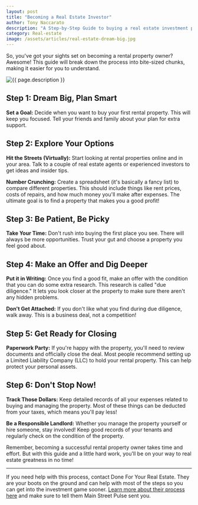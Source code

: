 ```yaml
---
layout: post
title: "Becoming a Real Estate Investor"
author: Tony Naccarato
description: "A Step-by-Step Guide to buying a real estate investment property"
category: Real-estate
image: /assets/articles/real-estate-dream-big.jpg
---
```

<p>So, you've got your sights set on becoming a rental property owner? Awesome! This guide will break down the process into bite-sized chunks, making it easier for you to understand.</p>
<p><img src="{{ page.image }}" alt="{{ page.description }}" class="img-fluid"></p>
<h2>Step 1: Dream Big, Plan Smart</h2>
<p><strong>Set a Goal:</strong> Decide when you want to buy your first rental property. This will keep you focused. Tell your friends and family about your plan for extra support.</p>

<h2>Step 2: Explore Your Options</h2>
<p><strong>Hit the Streets (Virtually):</strong> Start looking at rental properties online and in your area. Talk to a couple of real estate agents or experienced investors to get ideas and insider tips.</p>
<p><strong>Number Crunching:</strong> Create a spreadsheet (it's basically a fancy list) to compare different properties. This should include things like rent prices, costs of repairs, and how much money you'll make after expenses. The ultimate goal is to find a property that makes you a good profit!</p>

<h2>Step 3: Be Patient, Be Picky</h2>
<p><strong>Take Your Time:</strong> Don't rush into buying the first place you see. There will always be more opportunities. Trust your gut and choose a property you feel good about.</p>

<h2>Step 4: Make an Offer and Dig Deeper</h2>
<p><strong>Put it in Writing:</strong> Once you find a good fit, make an offer with the condition that you can do some extra research. This research is called "due diligence." It lets you look closer at the property to make sure there aren't any hidden problems.</p>
<p><strong>Don't Get Attached:</strong> If you don't like what you find during due diligence, walk away. This is a business deal, not a competition!</p>

<h2>Step 5: Get Ready for Closing</h2>
<p><strong>Paperwork Party:</strong> If you're happy with the property, you'll need to review documents and officially close the deal. Most people recommend setting up a Limited Liability Company (LLC) to hold your rental property. This can help protect your personal assets.</p>

<h2>Step 6: Don't Stop Now!</h2>
<p><strong>Track Those Dollars:</strong> Keep detailed records of all your expenses related to buying and managing the property. Most of these things can be deducted from your taxes, which means you'll pay less!</p>
<p><strong>Be a Responsible Landlord:</strong> Whether you manage the property yourself or hire someone, stay involved! Keep good records of your tenants and regularly check on the condition of the property.</p>

<p>Remember, becoming a successful rental property owner takes time and effort. But with this guide and a little hard work, you'll be on your way to real estate greatness in no time!</p>
<hr class="w-25 mx-auto py-1">
<p>If you need help with this process, contact Done For Your Real Estate. They are your boots on the ground and can help with most of the steps so you can get into the investment game sooner. <a href="/partners/done-for-you-real-estate/">Learn more about their process here</a> and make sure to tell them Main Street Pulse sent you.</p>

